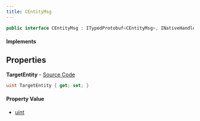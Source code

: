```yaml
---
title: CEntityMsg
---
```


```csharp
public interface CEntityMsg : ITypedProtobuf<CEntityMsg>, INativeHandle
```

#### Implements

## Properties

**TargetEntity** - [Source Code](https://github.com/swiftly-solution/swiftlys2/blob/master/managed/src/SwiftlyS2.Generated/Protobufs/Interfaces/CEntityMsg.cs#L13)

```csharp
uint TargetEntity { get; set; }
```

#### Property Value

- [uint](https://learn.microsoft.com/dotnet/api/system.uint32)

